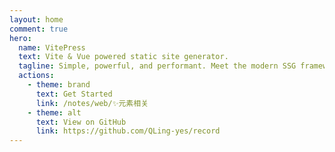 ```yaml
---
layout: home
comment: true
hero:
  name: VitePress
  text: Vite & Vue powered static site generator.
  tagline: Simple, powerful, and performant. Meet the modern SSG framework you've always wanted.
  actions:
    - theme: brand
      text: Get Started
      link: /notes/web/✨元素相关
    - theme: alt
      text: View on GitHub
      link: https://github.com/QLing-yes/record
---
```

